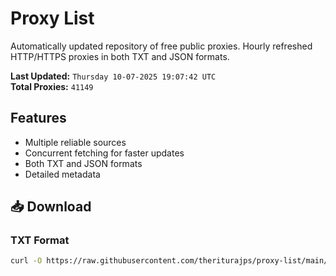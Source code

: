 # Proxy List

Automatically updated repository of free public proxies. Hourly refreshed HTTP/HTTPS proxies in both TXT and JSON formats.

**Last Updated:** `Thursday 10-07-2025 19:07:42 UTC`  
**Total Proxies:** `41149`

## Features
- Multiple reliable sources
- Concurrent fetching for faster updates
- Both TXT and JSON formats
- Detailed metadata

## 📥 Download

### TXT Format
```bash
curl -O https://raw.githubusercontent.com/theriturajps/proxy-list/main/proxies.txt